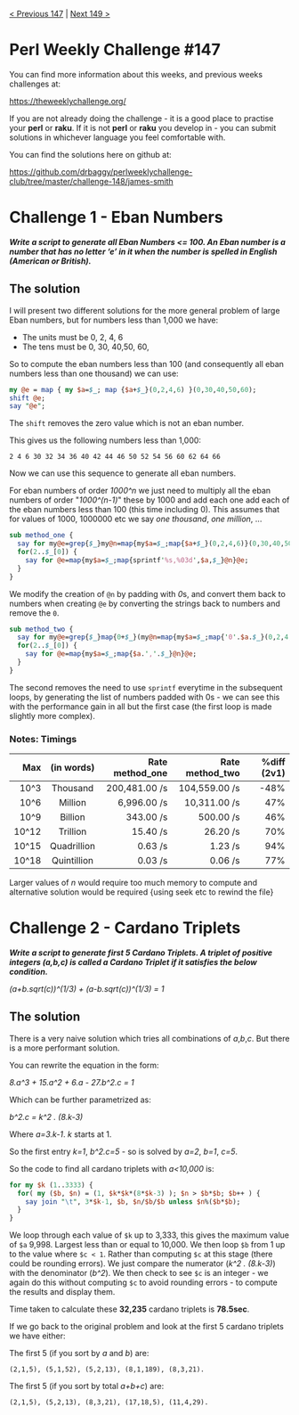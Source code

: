 [< Previous 147](https://github.com/drbaggy/perlweeklychallenge-club/tree/master/challenge-145/james-smith) |
[Next 149 >](https://github.com/drbaggy/perlweeklychallenge-club/tree/master/challenge-149/james-smith)
# Perl Weekly Challenge #147

You can find more information about this weeks, and previous weeks challenges at:

  https://theweeklychallenge.org/

If you are not already doing the challenge - it is a good place to practise your
**perl** or **raku**. If it is not **perl** or **raku** you develop in - you can
submit solutions in whichever language you feel comfortable with.

You can find the solutions here on github at:

https://github.com/drbaggy/perlweeklychallenge-club/tree/master/challenge-148/james-smith

# Challenge 1 - Eban Numbers

***Write a script to generate all Eban Numbers <= 100. An Eban number is a number that has no letter ‘e’ in it when the number is spelled in English (American or British).***

## The solution

I will present two different solutions for the more general problem of large Eban numbers, but for numbers less than 1,000 we have:

* The units must be 0, 2, 4, 6
* The tens must be 0, 30, 40,50, 60, 

So to compute the eban numbers less than 100 (and consequently all eban numbers less than one thousand) we can use:

```perl
my @e = map { my $a=$_; map {$a+$_}(0,2,4,6) }(0,30,40,50,60);
shift @e;
say "@e";
```

The `shift` removes the zero value which is not an eban number.

This gives us the following numbers less than 1,000:

`2 4 6 30 32 34 36 40 42 44 46 50 52 54 56 60 62 64 66`

Now we can use this sequence to generate all eban numbers.

For eban numbers of order *1000^n* we just need to multiply all the eban numbers of order "*1000^(n-1)*" these by 1000 and add each one add each of the eban numbers less than 100 (this time including 0). This assumes that for values of 1000, 1000000 etc we say *one thousand*, *one million*, ...

```perl
sub method_one {
  say for my@e=grep{$_}my@n=map{my$a=$_;map{$a+$_}(0,2,4,6)}(0,30,40,50,60);
  for(2..$_[0]) {
    say for @e=map{my$a=$_;map{sprintf'%s,%03d',$a,$_}@n}@e;
  }
}
```

We modify the creation of `@n` by padding with *0*s, and convert them back to numbers when creating `@e` by converting the strings back to numbers and remove the `0`.

```perl
sub method_two {
  say for my@e=grep{$_}map{0+$_}(my@n=map{my$a=$_;map{'0'.$a.$_}(0,2,4,6)}(0,3..6));
  for(2..$_[0]) {
    say for @e=map{my$a=$_;map{$a.','.$_}@n}@e;
  }
}
```

The second removes the need to use `sprintf` everytime in the subsequent loops, by generating the list of numbers padded with 0s - we can see this with the performance gain in all but the first case (the first loop is made slightly more complex).

### Notes: Timings

| Max   | (in words)  | Rate method_one | Rate method_two | %diff (2v1) |
| ----: | :---------: | --------------: | --------------: | ----------: |
|  10^3 | Thousand    |   200,481.00 /s |   104,559.00 /s |        -48% |
|  10^6 | Million     |     6,996.00 /s |    10,311.00 /s |         47% |
|  10^9 | Billion     |       343.00 /s |       500.00 /s |         46% |
| 10^12 | Trillion    |        15.40 /s |        26.20 /s |         70% |
| 10^15 | Quadrillion |         0.63 /s |         1.23 /s |         94% |
| 10^18 | Quintillion |         0.03 /s |         0.06 /s |         77% |

Larger values of *n* would require too much memory to compute and alternative solution would be required {using seek etc to rewind the file}

# Challenge 2 - Cardano Triplets
***Write a script to generate first 5 Cardano Triplets. A triplet of positive integers (a,b,c) is called a Cardano Triplet if it satisfies the below condition.***

*(a+b.sqrt(c))^(1/3) + (a-b.sqrt(c))^(1/3) = 1*

## The solution

There is a very naive solution which tries all combinations of *a*,*b*,*c*. But there is a more performant solution.

You can rewrite the equation in the form:

*8.a^3 + 15.a^2 + 6.a - 27.b^2.c = 1*

Which can be further parametrized as:

*b^2.c = k^2 . (8.k-3)*

Where *a=3.k-1*. *k* starts at 1.

So the first entry *k=1*, *b^2.c=5* - so is solved by *a=2*, *b=1*, *c=5*.

So the code to find all cardano triplets with *a<10,000* is:

```perl
for my $k (1..3333) {
  for( my ($b, $n) = (1, $k*$k*(8*$k-3) ); $n > $b*$b; $b++ ) {
    say join "\t", 3*$k-1, $b, $n/$b/$b unless $n%($b*$b);
  }
}
```

We loop through each value of `$k` up to 3,333, this gives the maximum value of `$a` 9,998. Largest less than or equal to 10,000.
We then loop `$b` from 1 up to the value where `$c < 1`. Rather than computing `$c` at this stage (there could be rounding errors).
We just compare the numerator (*k^2 . (8.k-3)*) with the denominator (*b^2*). We then check to see `$c` is an integer - we again
do this without computing `$c` to avoid rounding errors - to compute the results and display them.

Time taken to calculate these **32,235** cardano triplets is **78.5sec**.

If we go back to the original problem and look at the first 5 cardano triplets we have either:

The first 5 (if you sort by *a* and *b*) are:

    (2,1,5), (5,1,52), (5,2,13), (8,1,189), (8,3,21).

The first 5 (if you sort by total *a+b+c*) are:

    (2,1,5), (5,2,13), (8,3,21), (17,18,5), (11,4,29).
